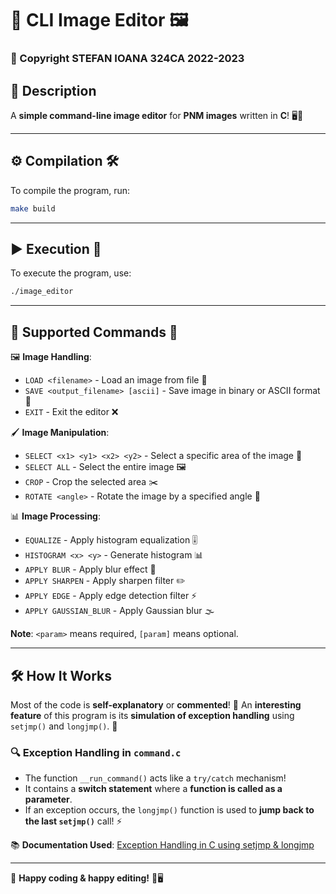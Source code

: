 # 🎨 CLI Image Editor 🖼️

### 📜 Copyright STEFAN IOANA 324CA 2022-2023

## 📌 Description
A **simple command-line image editor** for **PNM images** written in **C**! 🖥️🔧

---

## ⚙️ Compilation 🛠️
To compile the program, run:
```sh
make build
```

---

## ▶️ Execution 🚀
To execute the program, use:
```sh
./image_editor
```

---

## 📜 Supported Commands 📜
🖼️ **Image Handling**:
- `LOAD <filename>` - Load an image from file 📂
- `SAVE <output_filename> [ascii]` - Save image in binary or ASCII format 💾
- `EXIT` - Exit the editor ❌

🖌️ **Image Manipulation**:
- `SELECT <x1> <y1> <x2> <y2>` - Select a specific area of the image 🔲
- `SELECT ALL` - Select the entire image 🖼️
- `CROP` - Crop the selected area ✂️
- `ROTATE <angle>` - Rotate the image by a specified angle 🔄

📊 **Image Processing**:
- `EQUALIZE` - Apply histogram equalization 🎚️
- `HISTOGRAM <x> <y>` - Generate histogram 📊
- `APPLY BLUR` - Apply blur effect 🔵
- `APPLY SHARPEN` - Apply sharpen filter ✏️
- `APPLY EDGE` - Apply edge detection filter ⚡
- `APPLY GAUSSIAN_BLUR` - Apply Gaussian blur 🌫️

**Note**: `<param>` means required, `[param]` means optional.

---

## 🛠️ How It Works

Most of the code is **self-explanatory** or **commented**! 📝 An **interesting feature** of this program is its **simulation of exception handling** using `setjmp()` and `longjmp()`. 🚀

### 🔍 Exception Handling in `command.c`
- The function `__run_command()` acts like a `try/catch` mechanism!
- It contains a **switch statement** where a **function is called as a parameter**.
- If an exception occurs, the `longjmp()` function is used to **jump back to the last `setjmp()`** call! ⚡

📚 **Documentation Used**:
[Exception Handling in C using setjmp & longjmp](http://groups.di.unipi.it/~nids/docs/longjump_try_trow_catch.html)

---

🚀 **Happy coding & happy editing!** 🎨🖥️
